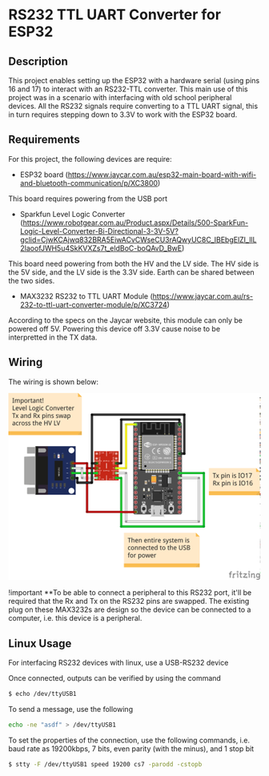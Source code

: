 # RS232 TTL UART Converter for ESP32

## Description
This project enables setting up the ESP32 with a hardware serial (using pins 16 and 17) to interact with an RS232-TTL converter.
This main use of this project was in a scenario with interfacing with old school peripheral devices.
All the RS232 signals require converting to a TTL UART signal, this in turn requires stepping down to 3.3V to work with the ESP32 board.

## Requirements

For this project, the following devices are require:
- ESP32 board (https://www.jaycar.com.au/esp32-main-board-with-wifi-and-bluetooth-communication/p/XC3800)

This board requires powering from the USB port


- Sparkfun Level Logic Converter (https://www.robotgear.com.au/Product.aspx/Details/500-SparkFun-Logic-Level-Converter-Bi-Directional-3-3V-5V?gclid=CjwKCAjwq832BRA5EiwACvCWseCU3rAQwyUC8C_IBEbgElZI_llL2laoofJWH5u4SkKVXZs7t_eldBoC-boQAvD_BwE)

This board need powering from both the HV and the LV side.
The HV side is the 5V side, and the LV side is the 3.3V side.
Earth can be shared between the two sides.

- MAX3232 RS232 to TTL UART Module (https://www.jaycar.com.au/rs-232-to-ttl-uart-converter-module/p/XC3724)

According to the specs on the Jaycar website, this module can only be powered off 5V.
Powering this device off 3.3V cause noise to be interpretted in the TX data.

## Wiring

The wiring is shown below:

![Image of layout](https://raw.githubusercontent.com/gazzenger/esp32-projects/master/rs232-ttl/hardware-serial_bb.png)

!important
**To be able to connect a peripheral to this RS232 port, it'll be required that the Rx and Tx on the RS232 pins are swapped.
The existing plug on these MAX3232s are design so the device can be connected to a computer, i.e. this device is a peripheral.


## Linux Usage
For interfacing RS232 devices with linux, use a USB-RS232 device

Once connected, outputs can be verified by using the command
```bash
$ echo /dev/ttyUSB1
```

To send a message, use the following 
```bash
echo -ne "asdf" > /dev/ttyUSB1
```

To set the properties of the connection, use the following commands,
i.e. baud rate as 19200kbps, 7 bits, even parity (with the minus), and 1 stop bit
```bash
$ stty -F /dev/ttyUSB1 speed 19200 cs7 -parodd -cstopb
```
